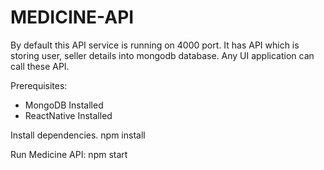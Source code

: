 # MEDICINE-API

By default this API service is running on 4000 port.
It has API which is storing user, seller details into mongodb database.
Any UI application can call these API.

Prerequisites: 
- MongoDB Installed
- ReactNative Installed

Install dependencies.
npm install

Run Medicine API:
npm start
